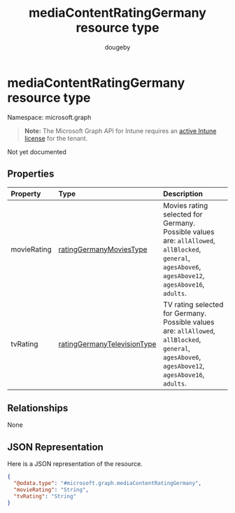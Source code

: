 ﻿---
title: "mediaContentRatingGermany resource type"
description: "Not yet documented"
author: "dougeby"
localization_priority: Normal
ms.prod: "intune"
doc_type: resourcePageType
---

# mediaContentRatingGermany resource type

Namespace: microsoft.graph

> **Note:** The Microsoft Graph API for Intune requires an [active Intune license](https://go.microsoft.com/fwlink/?linkid=839381) for the tenant.

Not yet documented

## Properties

| Property    | Type                                                                                           | Description                                                                                                                                           |
| :---------- | :--------------------------------------------------------------------------------------------- | :---------------------------------------------------------------------------------------------------------------------------------------------------- |
| movieRating | [ratingGermanyMoviesType](../resources/intune-deviceconfig-ratinggermanymoviestype.md)         | Movies rating selected for Germany. Possible values are: `allAllowed`, `allBlocked`, `general`, `agesAbove6`, `agesAbove12`, `agesAbove16`, `adults`. |
| tvRating    | [ratingGermanyTelevisionType](../resources/intune-deviceconfig-ratinggermanytelevisiontype.md) | TV rating selected for Germany. Possible values are: `allAllowed`, `allBlocked`, `general`, `agesAbove6`, `agesAbove12`, `agesAbove16`, `adults`.     |

## Relationships

None

## JSON Representation

Here is a JSON representation of the resource.

<!-- {
  "blockType": "resource",
  "@odata.type": "microsoft.graph.mediaContentRatingGermany"
}
-->

```json
{
  "@odata.type": "#microsoft.graph.mediaContentRatingGermany",
  "movieRating": "String",
  "tvRating": "String"
}
```
